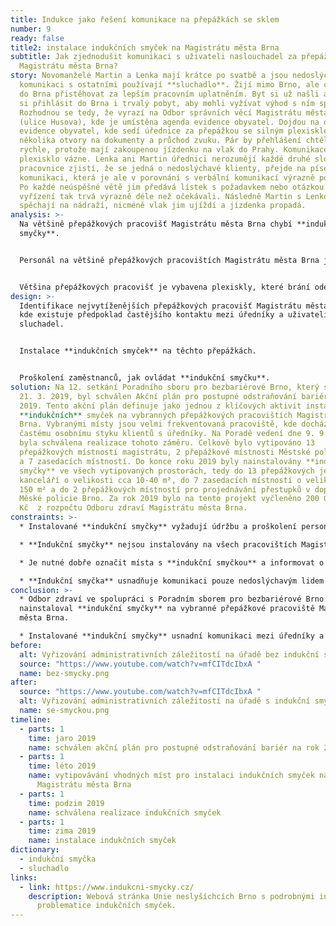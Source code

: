 ```yaml
---
title: Indukce jako řešení komunikace na přepážkách se sklem
number: 9
ready: false
title2: instalace indukčních smyček na Magistrátu města Brna
subtitle: Jak zjednodušit komunikaci s uživateli naslouchadel za přepážkami na
  Magistrátu města Brna?
story: Novomanželé Martin a Lenka mají krátce po svatbě a jsou nedoslýchaví. Pro
  komunikaci s ostatními používají **sluchadlo**. Žijí mimo Brno, ale chtějí se
  do Brna přistěhovat za lepším pracovním uplatněním. Byt si už našli a chtějí
  si přihlásit do Brna i trvalý pobyt, aby mohli vyžívat výhod s ním spojených.
  Rozhodnou se tedy, že vyrazí na Odbor správních věcí Magistrátu města Brna
  (ulice Husova), kde je umístěna agenda evidence obyvatel. Dojdou na oddělení
  evidence obyvatel, kde sedí úřednice za přepážkou se silným plexisklem a
  několika otvory na dokumenty a průchod zvuku. Pár by přehlášení chtěl vyřídit
  rychle, protože mají zakoupenou jízdenku na vlak do Prahy. Komunikace přes
  plexisklo vázne. Lenka ani Martin úřednici nerozumějí každé druhé slovo. Když
  pracovnice zjistí, že se jedná o nedoslýchavé klienty, přejde na písemnou
  komunikaci, která je ale v porovnání s verbální komunikací výrazně pomalejší.
  Po každé neúspěšné větě jim předává lístek s požadavkem nebo otázkou. Celá
  vyřízení tak trvá výrazně déle než očekávali. Následně Martin s Lenkou
  spěchají na nádraží, nicméně vlak jim ujíždí a jízdenka propadá.
analysis: >-
  Na většině přepážkových pracovišť Magistrátu města Brna chybí **indukční
  smyčky**.


  Personál na většině přepážkových pracovištích Magistrátu města Brna je proškolen v komunikaci s nedoslýchavými lidmi, ale komunikace trvá zbytečně dlouho.


  Většina přepážkových pracovišť je vybavena plexiskly, které brání odezírání a lepší slyšitelnosti zvuku.
design: >-
  Identifikace nejvytíženějších přepážkových pracovišť Magistrátu města Brna,
  kde existuje předpoklad častějšího kontaktu mezi úředníky a uživateli
  sluchadel.


  Instalace **indukčních smyček** na těchto přepážkách.


  Proškolení zaměstnanců, jak ovládat **indukční smyčku**.
solution: Na 12. setkání Poradního sboru pro bezbariérové Brno, který se konal
  21. 3. 2019, byl schválen Akční plán pro postupné odstraňování bariér na rok
  2019. Tento akční plán definuje jako jednou z klíčových aktivit instalaci
  **indukčních** smyček na vybranných přepážkových pracovištích Magistrátu města
  Brna. Vybranými místy jsou velmi frekventovaná pracoviště, kde dochází k
  častému osobnímu styku klientů s úředníky. Na Poradě vedení dne 9. 9. 2019
  byla schválena realizace tohoto záměru. Celkově bylo vytipováno 13
  přepážkových místností magistrátu, 2 přepážkové místnosti Městské policie Brno
  a 7 zasedacích místností. Do konce roku 2019 byly nainstalovány **indukční
  smyčky** ve všech vytipovaných prostorách, tedy do 13 přepážkových jednacích
  kanceláří o velikosti cca 10-40 m², do 7 zasedacích místností o velikosti do
  150 m² a do 2 přepážkových místností pro projednávání přestupků v dopravě na
  Měské policie Brno. Za rok 2019 bylo na tento projekt vyčleněno 200 000,-
  Kč  z rozpočtu Odboru zdraví Magistrátu města Brna.
constraints: >-
  * Instalované **indukční smyčky** vyžadují údržbu a proškolení personálu.

  * **Indukční smyčky** nejsou instalovány na všech pracovištích Magistrátu města Brna, kde dochází k kontaktu mezi úředníkem a klientem.

  * Je nutné dobře označit místa s **indukční smyčkou** a informovat o nich uživatele naslouchadla.

  * **Indukční smyčka** usnadňuje komunikaci pouze nedoslýchavým lidem se **sluchadlem**, nikoliv všem lidem se sluchovým znevýhodněním.
conclusion: >-
  * Odbor zdraví ve spolupráci s Poradním sborem pro bezbariérové Brno
  nainstaloval **indukční smyčky** na vybranné přepážkové pracoviště Magistrátu
  města Brna.

  * Instalované **indukční smyčky** usnadní komunikaci mezi úředníky a uživateli **sluchadla**, díky čemuž bude vyřizování administrativních záležitostí pro obě strany rychlejší a komfortnější.
before:
  alt: Vyřizování administrativních záležitostí na úřadě bez indukční smyčky
  source: "https://www.youtube.com/watch?v=mfCITdcIbxA "
  name: bez-smycky.png
after:
  source: "https://www.youtube.com/watch?v=mfCITdcIbxA "
  alt: Vyřizování administrativních záležitostí na úřadě s indukční smyčkou
  name: se-smyckou.png
timeline:
  - parts: 1
    time: jaro 2019
    name: schválen akční plán pro postupné odstraňování bariér na rok 2019
  - parts: 1
    time: léto 2019
    name: vytipovávání vhodných míst pro instalaci indukčních smyček na odborech
      Magistrátu města Brna
  - parts: 1
    time: podzim 2019
    name: schválena realizace indukčních smyček
  - parts: 1
    time: zima 2019
    name: instalace indukčních smyček
dictionary:
  - indukční smyčka
  - sluchadlo
links:
  - link: https://www.indukcni-smycky.cz/
    description: Webová stránka Unie neslyšíchcích Brno s podrobnými informacemi o
      problematice indukčních smyček.
---
```

